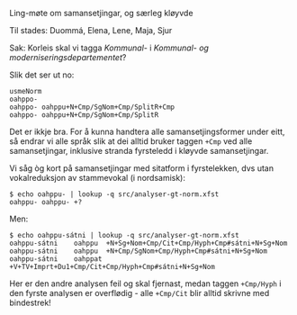 Ling-møte om samansetjingar, og særleg kløyvde

Til stades: Duommá, Elena, Lene, Maja, Sjur

Sak: Korleis skal vi tagga *Kommunal-* i
*Kommunal- og moderniseringsdepartementet*?

Slik det ser ut no:

```
usmeNorm
oahppo-
oahppo-	oahppu+N+Cmp/SgNom+Cmp/SplitR+Cmp
oahppo-	oahppu+N+Cmp/SgNom+Cmp/SplitR
```

Det er ikkje bra. For å kunna handtera alle samansetjingsformer under eitt, så
endrar vi alle språk slik at dei alltid bruker taggen `+Cmp` ved alle
samansetjingar, inklusive stranda fyrsteledd i kløyvde samansetjingar.

Vi såg òg kort på samansetjingar med sitatform i fyrstelekken, dvs utan
vokalreduksjon av stammevokal (i nordsamisk):

```
$ echo oahppu- | lookup -q src/analyser-gt-norm.xfst
oahppu-	oahppu-	+?
```

Men:
```
$ echo oahppu-sátni | lookup -q src/analyser-gt-norm.xfst
oahppu-sátni	oahppu	+N+Sg+Nom+Cmp/Cit+Cmp/Hyph+Cmp#sátni+N+Sg+Nom
oahppu-sátni	oahppu	+N+Cmp/SgNom+Cmp/Hyph+Cmp#sátni+N+Sg+Nom
oahppu-sátni	oahppat	+V+TV+Imprt+Du1+Cmp/Cit+Cmp/Hyph+Cmp#sátni+N+Sg+Nom
```

Her er den andre analysen feil og skal fjernast, medan taggen `+Cmp/Hyph` i
den fyrste analysen er overflødig - alle `+Cmp/Cit` blir alltid skrivne med
bindestrek!
